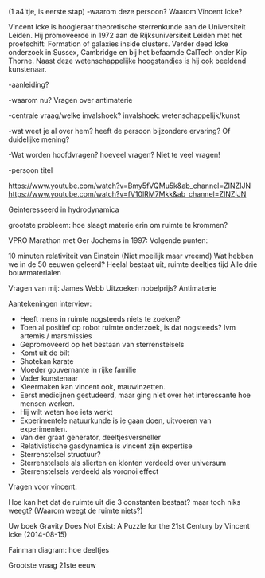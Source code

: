(1 a4'tje, is eerste stap)
-waarom deze persoon?
Waarom Vincent Icke?

Vincent Icke is hoogleraar theoretische sterrenkunde aan de Universiteit Leiden. Hij promoveerde in 1972 aan de Rijksuniversiteit Leiden met het proefschift: Formation of galaxies inside clusters.
Verder deed Icke onderzoek in Sussex, Cambridge en bij het befaamde CalTech onder Kip Thorne.
Naast deze wetenschappelijke hoogstandjes is hij ook beeldend kunstenaar.



-aanleiding?



-waarom nu?
Vragen over antimaterie



-centrale vraag/welke invalshoek?
invalshoek: wetenschappelijk/kunst


-wat weet je al over hem? heeft de persoon bijzondere ervaring? Of duidelijke mening?



-Wat worden hoofdvragen? hoeveel vragen? Niet te veel vragen!




-persoon titel


https://www.youtube.com/watch?v=Bmy5fVQMu5k&ab_channel=ZINZIJN
https://www.youtube.com/watch?v=fV10lRM7Mkk&ab_channel=ZINZIJN


Geinteresseerd in hydrodynamica

grootste probleem: hoe slaagt materie erin om ruimte te krommen?


VPRO Marathon met Ger Jochems in 1997:
Volgende punten:

10 minuten relativiteit van Einstein
(Niet moeilijk maar vreemd)
Wat hebben we in de 50 eeuwen geleerd?
Heelal bestaat uit, ruimte deeltjes tijd
Alle drie bouwmaterialen 

Vragen van mij:
James Webb
Uitzoeken nobelprijs?
Antimaterie

Aantekeningen interview:
- Heeft mens in ruimte nogsteeds niets te zoeken? 
- Toen al positief op robot ruimte onderzoek, is dat nogsteeds?  Ivm artemis / marsmissies
- Gepromoveerd op het bestaan van sterrenstelsels 
- Komt uit de bilt
- Shotekan karate
- Moeder gouvernante in rijke familie 
- Vader kunstenaar 
- Kleermaken kan vincent ook, mauwinzetten. 
- Eerst medicijnen gestudeerd, maar ging niet over het interessante hoe mensen werken.
- Hij wilt weten hoe iets werkt
- Experimentele natuurkunde is ie gaan doen, uitvoeren van experimenten. 
- Van der graaf generator, deeltjesversneller 
- Relativistische gasdynamica is vincent zijn expertise
- Sterrenstelsel structuur?
- Sterrenstelsels als slierten en klonten verdeeld over universum
- Sterrenstelsels verdeeld als voronoi effect


Vragen voor vincent:

Hoe kan het dat de ruimte uit die 3 constanten bestaat? maar toch niks weegt? (Waarom weegt de ruimte niets?)

Uw boek Gravity Does Not Exist: A Puzzle for the 21st Century by Vincent Icke (2014-08-15)


Fainman diagram: hoe deeltjes 

Grootste vraag 21ste eeuw